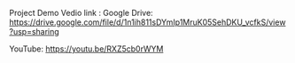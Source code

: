 Project Demo Vedio link :
Google Drive:
https://drive.google.com/file/d/1n1ih811sDYmIp1MruK05SehDKU_vcfkS/view?usp=sharing



YouTube:
https://youtu.be/RXZ5cb0rWYM
